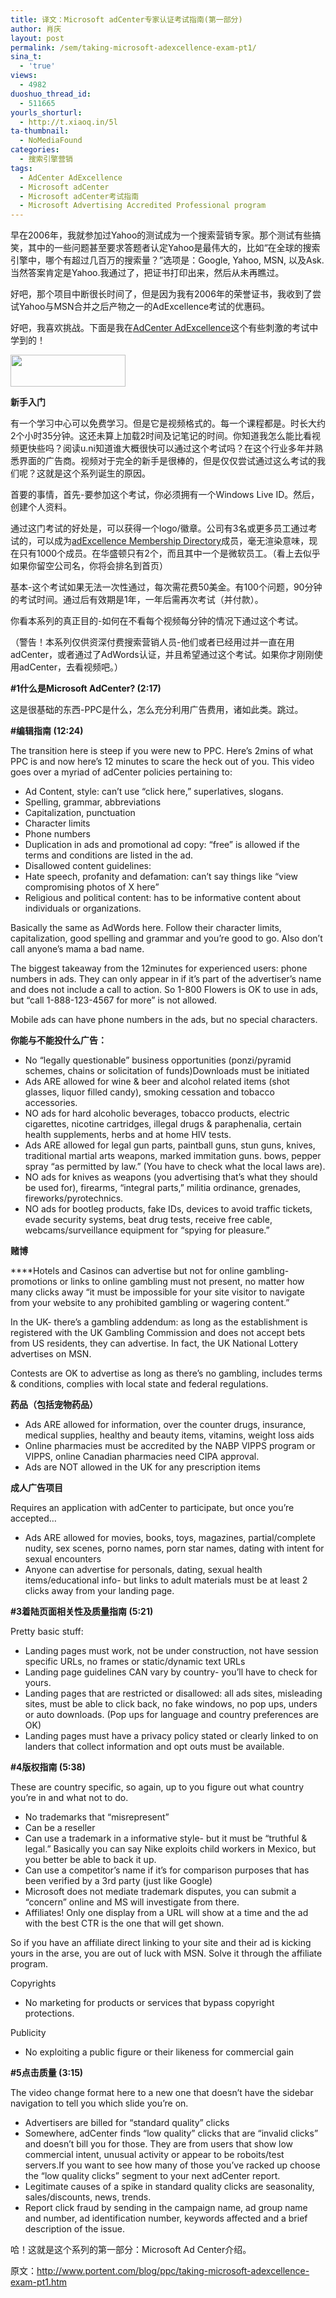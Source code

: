 ```yaml
---
title: 译文：Microsoft adCenter专家认证考试指南(第一部分)
author: 肖庆
layout: post
permalink: /sem/taking-microsoft-adexcellence-exam-pt1/
sina_t:
  - 'true'
views:
  - 4982
duoshuo_thread_id:
  - 511665
yourls_shorturl:
  - http://t.xiaoq.in/5l
ta-thumbnail:
  - NoMediaFound
categories:
  - 搜索引擎营销
tags:
  - AdCenter AdExcellence
  - Microsoft adCenter
  - Microsoft adCenter考试指南
  - Microsoft Advertising Accredited Professional program
---
```

早在2006年，我就参加过Yahoo的测试成为一个搜索营销专家。那个测试有些搞笑，其中的一些问题甚至要求答题者认定Yahoo是最伟大的，比如“在全球的搜索引擎中，哪个有超过几百万的搜索量？”选项是：Google, Yahoo, MSN, 以及Ask.当然答案肯定是Yahoo.我通过了，把证书打印出来，然后从未再瞧过。

好吧，那个项目中断很长时间了，但是因为我有2006年的荣誉证书，我收到了尝试Yahoo与MSN合并之后产物之一的AdExcellence考试的优惠码。

好吧，我喜欢挑战。下面是我在<span class='wp_keywordlink_affiliate'><a href="https://xiaoq.in/tag/adcenter-adexcellence/" title="查看AdCenter AdExcellence中的全部文章" target="_blank">AdCenter AdExcellence</a></span>这个有些刺激的考试中学到的！

<img class="alignnone size-full wp-image-71" title="Accredited-Professional-Badge" src="http://xiaoq.in/g/pics/2011/11/Accredited-Professional-Badge.png" alt="" width="184" height="51" />

**新手入门**

有一个学习中心可以免费学习。但是它是视频格式的。每一个课程都是。时长大约2个小时35分钟。这还未算上加载2时间及记笔记的时间。你知道我怎么能比看视频更快些吗？阅读u.ni知道谁大概很快可以通过这个考试吗？在这个行业多年并熟悉界面的广告商。视频对于完全的新手是很棒的，但是仅仅尝试通过这么考试的我们呢？这就是这个系列诞生的原因。

首要的事情，首先-要参加这个考试，你必须拥有一个Windows Live ID。然后，创建个人资料。

通过这门考试的好处是，可以获得一个logo/徽章。公司有3名或更多员工通过考试的，可以成为<a href="http://advertising.microsoft.com/learning-center/adexcellence/membership-directory?SortByMember=0&Specialty=&Vertical=0&Location=0&ShowAllCompanies=1" target="_blank">adExcellence Membership Directory</a>成员，毫无渲染意味，现在只有1000个成员。在华盛顿只有2个，而且其中一个是微软员工。（看上去似乎如果你留空公司名，你将会排名到首页）

基本-这个考试如果无法一次性通过，每次需花费50美金。有100个问题，90分钟的考试时间。通过后有效期是1年，一年后需再次考试（并付款）。

你看本系列的真正目的-如何在不看每个视频每分钟的情况下通过这个考试。

（警告！本系列仅供资深付费搜索营销人员-他们或者已经用过并一直在用adCenter，或者通过了AdWords认证，并且希望通过这个考试。如果你才刚刚使用adCenter，去看视频吧。）

**#1什么是Microsoft AdCenter? (2:17)**

这是很基础的东西-PPC是什么，怎么充分利用广告费用，诸如此类。跳过。

**#编辑指南 (12:24)**

The transition here is steep if you were new to PPC. Here’s 2mins of what PPC is and now here’s 12 minutes to scare the heck out of you. This video goes over a myriad of adCenter policies pertaining to:

*   Ad Content, style: can’t use “click here,” superlatives, slogans.
*   Spelling, grammar, abbreviations
*   Capitalization, punctuation
*   Character limits
*   Phone numbers
*   Duplication in ads and promotional ad copy: “free” is allowed if the terms and conditions are listed in the ad.
*   Disallowed content guidelines:
*   Hate speech, profanity and defamation: can’t say things like “view compromising photos of X here”
*   Religious and political content: has to be informative content about individuals or organizations.

Basically the same as AdWords here. Follow their character limits, capitalization, good spelling and grammar and you’re good to go. Also don’t call anyone’s mama a bad name.

The biggest takeaway from the 12minutes for experienced users: phone numbers in ads. They can only appear in if it’s part of the advertiser’s name and does not include a call to action. So 1-800 Flowers is OK to use in ads, but “call 1-888-123-4567 for more” is not allowed.

Mobile ads can have phone numbers in the ads, but no special characters.

**你能与不能投什么广告：**

*   No “legally questionable” business opportunities (ponzi/pyramid schemes, chains or solicitation of funds)Downloads must be initiated
*   Ads ARE allowed for wine & beer and alcohol related items (shot glasses, liquor filled candy), smoking cessation and tobacco accessories.
*   NO ads for hard alcoholic beverages, tobacco products, electric cigarettes, nicotine cartridges, illegal drugs & paraphenalia, certain health supplements, herbs and at home HIV tests.
*   Ads ARE allowed for legal gun parts, paintball guns, stun guns, knives, traditional martial arts weapons, marked immitation guns. bows, pepper spray “as permitted by law.” (You have to check what the local laws are).
*   NO ads for knives as weapons (you advertising that’s what they should be used for), firearms, “integral parts,” militia ordinance, grenades, fireworks/pyrotechnics.
*   NO ads for bootleg products, fake IDs, devices to avoid traffic tickets, evade security systems, beat drug tests, receive free cable, webcams/surveillance equipment for “spying for pleasure.”

**赌博**

****Hotels and Casinos can advertise but not for online gambling- promotions or links to online gambling must not present, no matter how many clicks away “it must be impossible for your site visitor to navigate from your website to any prohibited gambling or wagering content.”

In the UK- there’s a gambling addendum: as long as the establishment is registered with the UK Gambling Commission and does not accept bets from US residents, they can advertise. In fact, the UK National Lottery advertises on MSN.

Contests are OK to advertise as long as there’s no gambling, includes terms & conditions, complies with local state and federal regulations.

**药品（包括宠物药品）**

*   Ads ARE allowed for information, over the counter drugs, insurance, medical supplies, healthy and beauty items, vitamins, weight loss aids
*   Online pharmacies must be accredited by the NABP VIPPS program or VIPPS, online Canadian pharmacies need CIPA approval.
*   Ads are NOT allowed in the UK for any prescription items

**成人广告项目**

Requires an application with adCenter to participate, but once you’re accepted…

*   Ads ARE allowed for movies, books, toys, magazines, partial/complete nudity, sex scenes, porno names, porn star names, dating with intent for sexual encounters
*   Anyone can advertise for personals, dating, sexual health items/educational info- but links to adult materials must be at least 2 clicks away from your landing page.

**#3着陆页面相关性及质量指南 (5:21)**

Pretty basic stuff:

*   Landing pages must work, not be under construction, not have session specific URLs, no frames or static/dynamic text URLs
*   Landing page guidelines CAN vary by country- you’ll have to check for yours.
*   Landing pages that are restricted or disallowed: all ads sites, misleading sites, must be able to click back, no fake windows, no pop ups, unders or auto downloads. (Pop ups for language and country preferences are OK)
*   Landing pages must have a privacy policy stated or clearly linked to on landers that collect information and opt outs must be available.

**#4版权指南 (5:38)**

These are country specific, so again, up to you figure out what country you’re in and what not to do.

*   No trademarks that “misrepresent”
*   Can be a reseller
*   Can use a trademark in a informative style- but it must be “truthful & legal.” Basically you can say Nike exploits child workers in Mexico, but you better be able to back it up.
*   Can use a competitor’s name if it’s for comparison purposes that has been verified by a 3rd party (just like Google)
*   Microsoft does not mediate trademark disputes, you can submit a “concern” online and MS will investigate from there.
*   Affiliates! Only one display from a URL will show at a time and the ad with the best CTR is the one that will get shown.

So if you have an affiliate direct linking to your site and their ad is kicking yours in the arse, you are out of luck with MSN. Solve it through the affiliate program.

Copyrights

*   No marketing for products or services that bypass copyright protections.

Publicity

*   No exploiting a public figure or their likeness for commercial gain

**#5点击质量 (3:15)**

The video change format here to a new one that doesn’t have the sidebar navigation to tell you which slide you’re on.

*   Advertisers are billed for “standard quality” clicks
*   Somewhere, adCenter finds “low quality” clicks that are “invalid clicks” and doesn’t bill you for those. They are from users that show low commercial intent, unusual activity or appear to be roboits/test servers.If you want to see how many of those you’ve racked up choose the “low quality clicks” segment to your next adCenter report.
*   Legitimate causes of a spike in standard quality clicks are seasonality, sales/discounts, news, trends.
*   Report click fraud by sending in the campaign name, ad group name and number, ad identification number, keywords affected and a brief description of the issue.

哈！这就是这个系列的第一部分：Microsoft Ad Center介绍。

原文：<a href="http://www.portent.com/blog/ppc/taking-microsoft-adexcellence-exam-pt1.htm" target="_blank">http://www.portent.com/blog/ppc/taking-microsoft-adexcellence-exam-pt1.htm</a>